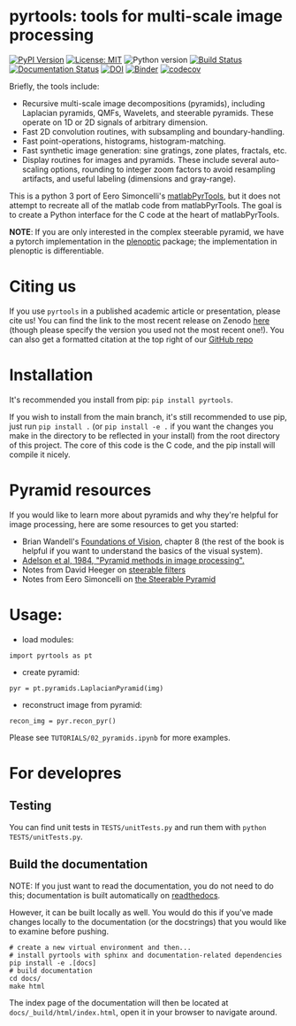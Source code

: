 # pyrtools: tools for multi-scale image processing

[![PyPI Version](https://img.shields.io/pypi/v/pyrtools.svg)](https://pypi.org/project/pyrtools/)
[![License: MIT](https://img.shields.io/badge/License-MIT-yellow.svg)](https://github.com/LabForComputationalVision/pyrtools/blob/main/LICENSE)
![Python version](https://img.shields.io/badge/python-3.8|3.9|3.10|3.11|3.12-blue.svg)
[![Build Status](https://github.com/LabForComputationalVision/pyrtools/workflows/build/badge.svg)](https://github.com/LabForComputationalVision/pyrtools/actions?query=workflow%3Abuild)
[![Documentation Status](https://readthedocs.org/projects/pyrtools/badge/?version=latest)](https://pyrtools.readthedocs.io/en/latest/?badge=latest)
[![DOI](https://zenodo.org/badge/137527035.svg)](https://zenodo.org/doi/10.5281/zenodo.10161031)
[![Binder](https://mybinder.org/badge_logo.svg)](https://mybinder.org/v2/gh/LabForComputationalVision/pyrtools/v1.0.5?filepath=TUTORIALS%2F)
[![codecov](https://codecov.io/gh/LabForComputationalVision/pyrtools/branch/main/graph/badge.svg?token=Ei9TYftdYi)](https://codecov.io/gh/LabForComputationalVision/pyrtools)

Briefly, the tools include:
  - Recursive multi-scale image decompositions (pyramids), including
    Laplacian pyramids, QMFs, Wavelets, and steerable pyramids.  These
    operate on 1D or 2D signals of arbitrary dimension.
  - Fast 2D convolution routines, with subsampling and boundary-handling.
  - Fast point-operations, histograms, histogram-matching.
  - Fast synthetic image generation: sine gratings, zone plates, fractals, etc.
  - Display routines for images and pyramids.  These include several
    auto-scaling options, rounding to integer zoom factors to avoid
    resampling artifacts, and useful labeling (dimensions and gray-range).

This is a python 3 port of Eero Simoncelli's
[matlabPyrTools](https://github.com/LabForComputationalVision/matlabPyrTools),
but it does not attempt to recreate all of the matlab code from matlabPyrTools.
The goal is to create a Python interface for the C code at the heart of
matlabPyrTools.

**NOTE**: If you are only interested in the complex steerable pyramid, we have a
pytorch implementation in the
[plenoptic](https://github.com/LabForComputationalVision/plenoptic/) package;
the implementation in plenoptic is differentiable.

# Citing us

If you use `pyrtools` in a published academic article or presentation, please
cite us! You can find the link to the most recent release on Zenodo
[here](https://zenodo.org/doi/10.5281/zenodo.10161031) (though please specify
the version you used not the most recent one!). You can also get a formatted
citation at the top right of our [GitHub
repo](https://github.com/LabForComputationalVision/pyrtools)

# Installation

It's recommended you install from pip: `pip install pyrtools`.

If you wish to install from the main branch, it's still recommended
to use pip, just run `pip install .` (or `pip install -e .` if you
want the changes you make in the directory to be reflected in your
install) from the root directory of this project. The core of this
code is the C code, and the pip install will compile it nicely.

# Pyramid resources

If you would like to learn more about pyramids and why they're helpful
for image processing, here are some resources to get you started:

 - Brian Wandell's [Foundations of
   Vision](https://foundationsofvision.stanford.edu/chapter-8-multiresolution-image-representations/),
   chapter 8 (the rest of the book is helpful if you want to
   understand the basics of the visual system).
 - [Adelson et al, 1984, "Pyramid methods in image
   processing".](http://persci.mit.edu/pub_pdfs/RCA84.pdf)
 - Notes from David Heeger on [steerable
   filters](http://www.cns.nyu.edu/~david/handouts/steerable.pdf)
 - Notes from Eero Simoncelli on [the Steerable
   Pyramid](http://www.cns.nyu.edu/~eero/STEERPYR/)

# Usage:

- load modules:
```
import pyrtools as pt
```

- create pyramid:
```
pyr = pt.pyramids.LaplacianPyramid(img)
```

- reconstruct image from pyramid:
```
recon_img = pyr.recon_pyr()
```

Please see `TUTORIALS/02_pyramids.ipynb` for more examples.

# For developres

## Testing

You can find unit tests in `TESTS/unitTests.py` and run them with `python
TESTS/unitTests.py`.

## Build the documentation

NOTE: If you just want to read the documentation, you do not need to
do this; documentation is built automatically on
[readthedocs](https://pyrtools.readthedocs.io/en/latest/).

However, it can be built locally as well. You would do this if you've
made changes locally to the documentation (or the docstrings) that you
would like to examine before pushing.

```
# create a new virtual environment and then...
# install pyrtools with sphinx and documentation-related dependencies
pip install -e .[docs]
# build documentation
cd docs/
make html
```

The index page of the documentation will then be located at
`docs/_build/html/index.html`, open it in your browser to navigate
around.
